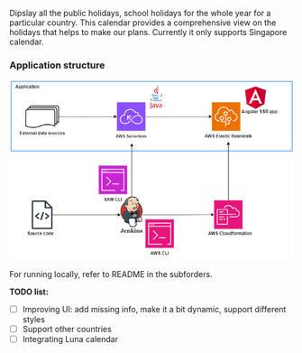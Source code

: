 Dipslay all the public holidays, school holidays for the whole year for a particular country. This calendar provides a comprehensive view on the holidays that helps to make our plans. Currently it only supports Singapore calendar.

### Application structure
![Application structure](architecture.drawio.png)

For running locally, refer to README in the subforders.

**TODO list:**
 - [ ] Improving UI:  add missing info, make it a bit dynamic, support different styles
 - [ ] Support other countries
 - [ ] Integrating Luna calendar